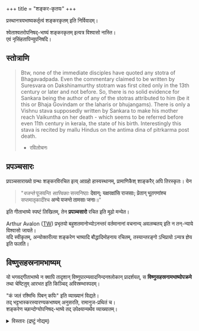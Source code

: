 +++
title = "शङ्कर-कृतयः"
+++

प्रस्थानत्रयभाष्यकर्तृत्वं शङ्करकृतम् इति निर्विवादम्।

श्वेताश्वतरोपनिषद्-भाष्यं शङ्करकृतम् इत्यत्र विश्वासो नास्ति।  
एवं नृसिंहतापिन्युपनिषदि। 

## स्तोत्राणि
> Btw, none of the immediate disciples have quoted any stotra of Bhagavadpada. Even the commentary claimed to be written by Suresvara on Dakshinamurthy stotram was first cited only in the 13th century or later  and not before. So, there is no solid evidence for Sankara being the author of any of the stotras attributed to him (be it this or Bhaja Govindam or the laharis or bhujangams). There is only a Vishnu stava supposedly written by Sankara to make his mother reach Vaikuntha on her death - which seems to be referred before even 11th century in kerala, the state of his birth. Interestingly this stava is recited by mallu Hindus on the antima dina of pitrkarma post death.
> 
> - रविलोचनः

## प्रपञ्चसारः
प्रपञ्चसाराख्यो ग्रन्थः शङ्करविरचित इत्य् आग्रहो हास्यस्थानम्, प्रामाणिकैश् शाङ्करैर् अपि तिरस्कृतः। येन

> "*यजन्ते* पूजयन्ति *सात्त्विकाः* सत्त्वनिष्ठाः **देवान्;
यक्षरक्षांसि राजसाः; प्रेतान् भूतगणांश्च** सप्तमातृकादींश्च **अन्ये
यजन्ते तामसाः जनाः**॥"

इति गीताभाष्ये स्पष्टं लिखितम्, तेन **प्रपञ्चसारो** रचित इति मूढो मन्येत।

Arthur Avalon ([TW](https://archive.org/details/in.ernet.dli.2015.282765/page/n6/mode/1up)) प्रभृतयो बहुशतमानोभ्योऽनन्तरं वर्तमानानां वचनान्य् अवलम्बतय् इति न तन्-न्याये विश्वासो जायते।  
यदि स्वीकृतम्, अन्योक्तरीत्या शङ्करेण भाष्यादि बौद्धादिमोहनाय रचितम्, तस्यान्तरङ्गो ऽभिप्रायो ऽन्यत्र ज्ञेय इति फलति।

## विष्णुसहस्रनामभाष्यम्
यो भगवद्गीताभाष्ये न क्वापि तादृशान् विष्णुपारम्यवादनिन्दनश्लोकान् प्रादर्शयत्, स **विष्णुसहस्रनामभाष्योपक्रमे** तथा चेष्टितुम् आरभत इति किञ्चिद् अविस्रम्भास्पदम्।

"कं जलं रश्मिभिः पिबन् कपिः" इति व्याख्यानं विद्यते।  
तद् भट्टभास्करस्यारण्यकभाष्यम् अनुसरति, रामानुज-प्रथितं च।  
शङ्करेण च्छान्दोग्योपनिषद्-भाष्ये तद् उपेक्ष्यान्यथैव व्याख्यातम्। 

<details><summary>विस्तारः (द्रष्टुं नोद्यम्)</summary>

Let's just be honest - Just list out what S loose or gain if he used kapi = कम् पिबति vs kapi=ape in case of kapyAsa? 

The color? Appropriateness? Anything else?

If the answer is that he looses nothing, and gains something; one must wonder why he didn't use the former option if he was aware of it.  
So, it must either be that the sahasranAma commentator was someone else,  
or he later became aware of this meaning at a later point in time. If the latter is the case, one must then wonder why he did not edit the kapyAsa meaning to be objectively superior. 

This line of reasoning leads us to strongly suspect that the sahasranAma author was someone else.
</details>
